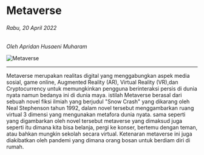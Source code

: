 # Metaverse 
###### Rabu, 20 April 2022
_Oleh Apridan Husaeni Muharam_

![Metaverse](https://img.idxchannel.com/media/700/images/idx/2022/02/10/metaverse.jpg)

---

Metaverse merupakan realitas digital yang menggabungkan aspek media sosial, game online, Augmented Reality (AR), Virtual Reality (VR),dan Cryptocurrency untuk memungkinkan pengguna berinteraksi persis di dunia nyata namun bedanya ini di dunia maya. istilah Metaverse berasal dari sebuah novel fiksi ilmiah yang berjudul "Snow Crash" yang dikarang oleh Neal Stephenson tahun 1992, dalam novel tersebut menggambarkan ruang virtual 3 dimensi yang mengunakan metafora dunia nyata. sama seperti yang digambarkan oleh novel tersebut metaverse yang dimaksud juga seperti itu dimana kita bisa belanja, pergi ke konser, bertemu dengan teman, atau bahkan mungkin sekolah secara virtual. Ketenaran metaverse ini juga diakibatkan oleh pandemi yang dimana orang bosan untuk berdiam diri di rumah.
